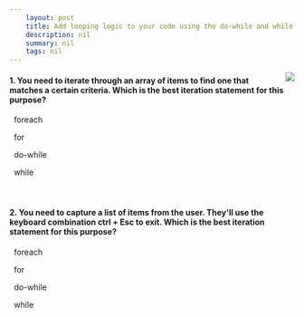 ```yaml
---
    layout: post
    title: Add looping logic to your code using the do-while and while statements in C# 
    description: nil
    summary: nil
    tags: nil
---
```



 <a target="_blank" href="https://docs.microsoft.com/en-us/learn/modules/csharp-do-while/5-knowledge-check/"><i class="fas fa-external-link-alt"></i> </a>
 <img align="right" src="https://docs.microsoft.com/en-us/learn/achievements/csharp-do-while.svg">
####  1. You need to iterate through an array of items to find one that matches a certain criteria.  Which is the best iteration statement for this purpose?


<i class='fas fa-check-square' style='color: Dodgerblue;'></i> &nbsp;&nbsp;foreach

<i class='far fa-square'></i> &nbsp;&nbsp;for

<i class='far fa-square'></i> &nbsp;&nbsp;do-while

<i class='far fa-square'></i> &nbsp;&nbsp;while
<br />
<br />
<br />

####  2. You need to capture a list of items from the user.  They'll use the keyboard combination ctrl + Esc to exit.  Which is the best iteration statement for this purpose?


<i class='far fa-square'></i> &nbsp;&nbsp;foreach

<i class='far fa-square'></i> &nbsp;&nbsp;for

<i class='fas fa-check-square' style='color: Dodgerblue;'></i> &nbsp;&nbsp;do-while

<i class='far fa-square'></i> &nbsp;&nbsp;while
<br />
<br />
<br />
